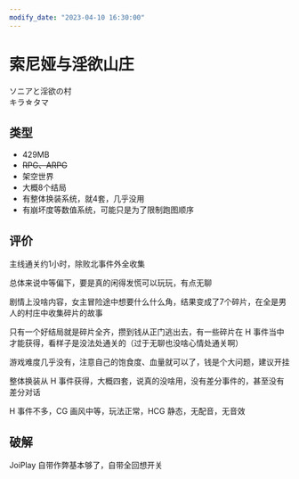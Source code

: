 ```yaml
---
modify_date: "2023-04-10 16:30:00"
---
```


# 索尼娅与淫欲山庄

ソニアと淫欲の村  
キラ☆タマ

## 类型

- 429MB
- ~~RPG、ARPG~~
- 架空世界
- 大概8个结局
- 有整体换装系统，就4套，几乎没用
- 有崩坏度等数值系统，可能只是为了限制跑图顺序

## 评价

主线通关约1小时，除败北事件外全收集

总体来说中等偏下，要是真的闲得发慌可以玩玩，有点无聊

剧情上没啥内容，女主冒险途中想要什么什么角，结果变成了7个碎片，在全是男人的村庄中收集碎片的故事

只有一个好结局就是碎片全齐，攒到钱从正门逃出去，有一些碎片在 H 事件当中才能获得，看样子是没法处通关的（过于无聊也没啥心情处通关啊）

游戏难度几乎没有，注意自己的饱食度、血量就可以了，钱是个大问题，建议开挂

整体换装从 H 事件获得，大概四套，说真的没啥用，没有差分事件的，甚至没有差分对话

H 事件不多，CG 画风中等，玩法正常，HCG 静态，无配音，无音效

## 破解

JoiPlay 自带作弊基本够了，自带全回想开关
